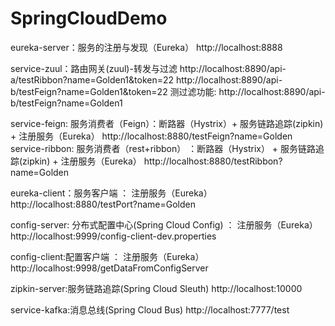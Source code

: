# SpringCloudDemo
 


eureka-server：服务的注册与发现（Eureka）
http://localhost:8888

service-zuul：路由网关(zuul)-转发与过滤
http://localhost:8890/api-a/testRibbon?name=Golden1&token=22
http://localhost:8890/api-b/testFeign?name=Golden1&token=22
测过滤功能:  http://localhost:8890/api-b/testFeign?name=Golden1

service-feign: 服务消费者（Feign）：断路器（Hystrix）+ 服务链路追踪(zipkin) +  注册服务（Eureka）
http://localhost:8880/testFeign?name=Golden
service-ribbon: 服务消费者（rest+ribbon） ：断路器（Hystrix） + 服务链路追踪(zipkin) +  注册服务（Eureka）
http://localhost:8880/testRibbon?name=Golden

eureka-client：服务客户端  ： 注册服务（Eureka）
http://localhost:8880/testPort?name=Golden

config-server: 分布式配置中心(Spring Cloud Config)  ： 注册服务（Eureka）
http://localhost:9999/config-client-dev.properties

config-client:配置客户端 ： 注册服务（Eureka）
http://localhost:9998/getDataFromConfigServer

zipkin-server:服务链路追踪(Spring Cloud Sleuth)
http://localhost:10000

service-kafka:消息总线(Spring Cloud Bus)
http://localhost:7777/test


